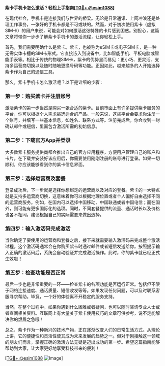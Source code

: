 **紫卡手机卡怎么激活？轻松上手指南[[TG💪+ @esim1088](https://t.me/s/esim1088)]**

在现代社会，手机卡是连接我们与世界的桥梁。无论是日常通讯、上网冲浪还是处理工作事务，一张好的手机卡都是不可或缺的。然而，对于初次使用紫卡（虚拟SIM卡）的用户来说，可能会对如何激活这张特殊的卡片感到困惑。别担心，这篇文章将带你一步步了解紫卡手机卡的激活流程，让你轻松上手。

首先，我们需要明确什么是紫卡。紫卡，也被称为eSIM卡或电子SIM卡，是一种无需实体卡槽的SIM卡形式。它直接嵌入到设备中，比如智能手机、平板电脑或智能手表等。相比于传统的物理SIM卡，紫卡的优势显而易见：更小巧、更灵活、支持多运营商切换以及随时随地更换号码等功能。正因如此，越来越多的人开始选择紫卡作为自己的通信工具。

那么，紫卡手机卡怎么激活呢？以下是详细的步骤：

### 第一步：购买紫卡并注册账号

激活紫卡的第一步当然是购买一张合适的紫卡。目前市面上有许多提供紫卡服务的平台，你可以根据个人需求挑选适合的产品。一般来说，这些平台会要求你注册一个账号，并填写一些基本信息，如姓名、联系方式等。注册完成后，你会收到一封确认邮件或短信，里面包含激活所需的初始信息。

### 第二步：下载官方App并登录

大多数紫卡服务提供商都会推出自己的官方应用程序，方便用户管理自己的账户和卡片。在下载并安装好该应用后，你需要使用刚刚注册的账号进行登录。如果一切顺利，你应该能够看到你的紫卡信息界面。

### 第三步：选择运营商及套餐

登录成功后，下一步就是选择你想绑定的运营商以及对应的套餐。紫卡的一大特点就是支持多运营商切换，这意味着你可以根据地理位置或者个人偏好自由选择不同的运营商服务。例如，在国内可以选择中国移动、中国联通或者中国电信；而在国外，则可能有更多国际化的选项。同时，不同套餐提供的流量、通话时长以及价格也各不相同，建议根据自己的实际需要来做出选择。

### 第四步：输入激活码完成激活

当你确定了要使用的运营商和套餐之后，接下来就需要输入激活码来完成整个激活过程。这个激活码通常会在你购买紫卡时通过邮件或者短信发送给你。按照提示输入正确的激活码后，系统会自动验证并完成激活操作。此时，你的紫卡就已经正式生效啦！

### 第五步：检查功能是否正常

最后一步也是非常重要的一环——检查紫卡的各项功能是否运行正常。包括但不限于网络连接速度、通话质量、短信收发等等。如果发现任何问题，可以及时联系客服寻求帮助。毕竟，一个好的体验离不开稳定的服务支持。

当然，在整个过程中，如果你遇到什么困难或者疑问，也可以随时咨询专业人士或者查阅相关资料。互联网上有大量关于紫卡使用技巧的文章可供参考，说不定能解决你的燃眉之急哦！

总之，紫卡作为一种新兴的技术产物，正在逐渐改变人们的日常生活方式。从理论上讲，它的便捷性和灵活性使其成为未来发展的趋势之一。但对于刚接触这一领域的朋友们而言，掌握正确的激活方法无疑是迈出成功的第一步。希望这篇指南能够帮助到大家，让大家更好地享受科技带来的便利！

[[TG💪+ @esim1088](https://t.me/s/esim1088) ![Image](https://i.postimg.cc/4NQfJmqS/Snipaste-2025-05-13-00-14-12.png)]